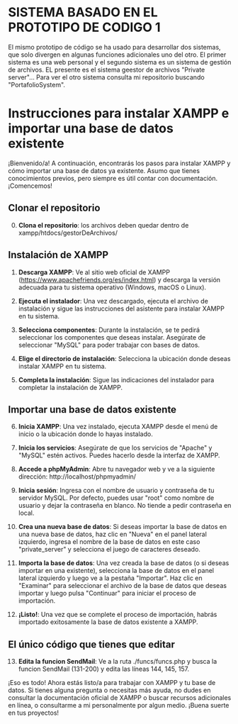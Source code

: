 # SISTEMA BASADO EN EL PROTOTIPO DE CODIGO 1 

El mismo prototipo de código se ha usado para desarrollar dos sistemas, que solo divergen en algunas funciones adicionales uno del otro. El primer sistema es una web personal y el segundo sistema es un sistema de gestión de archivos. EL presente es el sistema geestor de archivos "Private server"... Para ver el otro sistema consulta mi repositorio buscando "PortafolioSystem".

# Instrucciones para instalar XAMPP e importar una base de datos existente

¡Bienvenido/a! A continuación, encontrarás los pasos para instalar XAMPP y cómo importar una base de datos ya existente. Asumo que tienes conocimientos previos, pero siempre es útil contar con documentación. ¡Comencemos!

## Clonar el repositorio

0. **Clona el repositorio**: los archivos deben quedar dentro de xampp/htdocs/gestorDeArchivos/

## Instalación de XAMPP

1. **Descarga XAMPP**: Ve al sitio web oficial de XAMPP (https://www.apachefriends.org/es/index.html) y descarga la versión adecuada para tu sistema operativo (Windows, macOS o Linux).

2. **Ejecuta el instalador**: Una vez descargado, ejecuta el archivo de instalación y sigue las instrucciones del asistente para instalar XAMPP en tu sistema.

3. **Selecciona componentes**: Durante la instalación, se te pedirá seleccionar los componentes que deseas instalar. Asegúrate de seleccionar "MySQL" para poder trabajar con bases de datos.

4. **Elige el directorio de instalación**: Selecciona la ubicación donde deseas instalar XAMPP en tu sistema.

5. **Completa la instalación**: Sigue las indicaciones del instalador para completar la instalación de XAMPP.


## Importar una base de datos existente

6. **Inicia XAMPP**: Una vez instalado, ejecuta XAMPP desde el menú de inicio o la ubicación donde lo hayas instalado.

7. **Inicia los servicios**: Asegúrate de que los servicios de "Apache" y "MySQL" estén activos. Puedes hacerlo desde la interfaz de XAMPP.

8. **Accede a phpMyAdmin**: Abre tu navegador web y ve a la siguiente dirección: http://localhost/phpmyadmin/

9. **Inicia sesión**: Ingresa con el nombre de usuario y contraseña de tu servidor MySQL. Por defecto, puedes usar "root" como nombre de usuario y dejar la contraseña en blanco. No tiende a pedir contraseña en local.

10. **Crea una nueva base de datos**: Si deseas importar la base de datos en una nueva base de datos, haz clic en "Nueva" en el panel lateral izquierdo, ingresa el nombre de la base de datos en este caso "private_server" y selecciona el juego de caracteres deseado.

11. **Importa la base de datos**: Una vez creada la base de datos (o si deseas importar en una existente), selecciona la base de datos en el panel lateral izquierdo y luego ve a la pestaña "Importar". Haz clic en "Examinar" para seleccionar el archivo de la base de datos que deseas importar y luego pulsa "Continuar" para iniciar el proceso de importación.

12. **¡Listo!**: Una vez que se complete el proceso de importación, habrás importado exitosamente la base de datos existente a XAMPP.


## El único código que tienes que editar

13. **Edita la funcion SendMail**: Ve a la ruta ./funcs/funcs.php y busca la funcion SendMail (131-200) y edita las líneas 144, 145, 157.

¡Eso es todo! Ahora estás listo/a para trabajar con XAMPP y tu base de datos. Si tienes alguna pregunta o necesitas más ayuda, no dudes en consultar la documentación oficial de XAMPP o buscar recursos adicionales en línea, o consultarme a mi personalmente por algun medio. ¡Buena suerte en tus proyectos!
